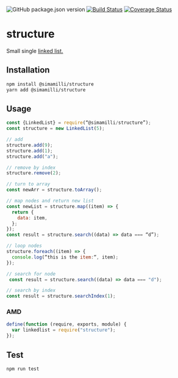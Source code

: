 ![GitHub package.json version](https://img.shields.io/github/package-json/v/sima-milli/structure) [![Build Status](https://travis-ci.org/sima-milli/structure.svg?branch=master)](https://travis-ci.org/sima-milli/structure) [![Coverage Status](https://coveralls.io/repos/github/sima-milli/structure/badge.svg?branch=master)](https://coveralls.io/github/sima-milli/structure?branch=master)
# structure

Small single [linked list.](https://en.wikipedia.org/wiki/Linked_list "linked list (Wikipedia)")
## Installation

```sh
npm install @simamilli/structure
yarn add @simamilli/structure
```

## Usage

```javascript
const {LinkedList} = require(“@simamilli/structure”);
const structure = new LinkedList(5);

// add
structure.add(9);
structure.add(1);
structure.add("a");

// remove by index
structure.remove(2);

// turn to array
const newArr = structure.toArray();

// map nodes and return new list
const newList = structure.map((item) => {
  return {
    data: item,
  };
});
const result = structure.search((data) => data === “d”);

// loop nodes
structure.foreach((item) => {
  console.log(“this is the item:“, item);
});

// search for node
 const result = structure.search((data) => data === "d");

// search by index
const result = structure.searchIndex(1);
```

### AMD

```javascript
define(function (require, exports, module) {
  var linkedlist = require("structure");
});
```

## Test

```sh
npm run test
```
